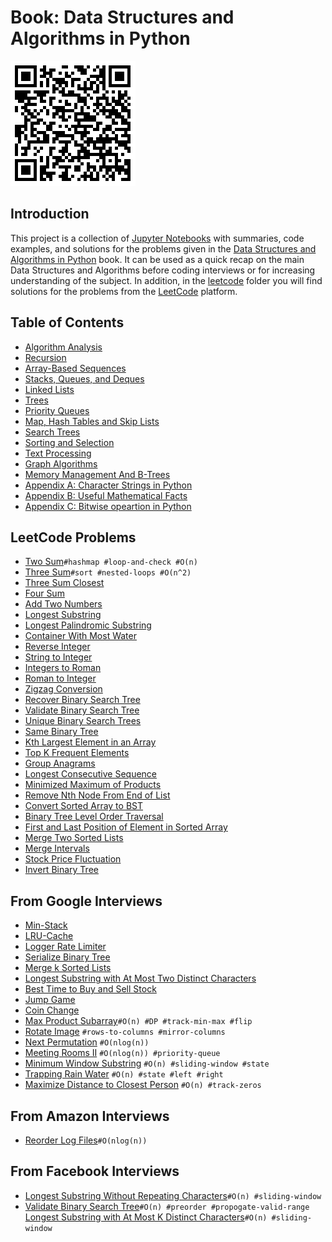 # Book: Data Structures and Algorithms in Python
![](./images/data-structures-and-algorithms-py.png)

## Introduction
This project is a collection of [Jupyter Notebooks](https://jupyter.org/) with summaries, code examples, and solutions for the problems given in the [Data Structures and Algorithms in Python](https://www.amazon.com/Structures-Algorithms-Python-Michael-Goodrich/dp/1118290275/ref=sr_1_9?keywords=data+structures+and+algorithms&qid=1639038655&sr=8-9) book. It can be used as a quick recap on the main Data Structures and Algorithms before coding interviews or for increasing understanding of the subject.
In addition, in the [leetcode](https://github.com/dimastatz/courses-and-books/tree/master/python-data-structures/leetcode) folder you will find solutions for the problems from the [LeetCode](https://leetcode.com/) platform.    

## Table of Contents  
- [Algorithm Analysis](https://github.com/dimastatz/courses-and-books/blob/master/python-data-structures/book/algorithm-analysis.md)
- [Recursion](https://github.com/dimastatz/courses-and-books/blob/master/python-data-structures/book/recursion.md)
- [Array-Based Sequences](https://github.com/dimastatz/courses-and-books/blob/master/python-data-structures/book/array-based-sequences.md)
- [Stacks, Queues, and Deques](https://github.com/dimastatz/courses-and-books/blob/master/python-data-structures/book/stack-queues-deques.md)
- [Linked Lists](https://github.com/dimastatz/courses-and-books/blob/master/python-data-structures/book/linked-lists.md)
- [Trees](https://github.com/dimastatz/courses-and-books/blob/master/python-data-structures/book/trees.md)
- [Priority Queues](https://github.com/dimastatz/courses-and-books/blob/master/python-data-structures/book/priority-queues.md)
- [Map, Hash Tables and Skip Lists](https://github.com/dimastatz/courses-and-books/blob/master/python-data-structures/book/maps-hashtables-skiplists.md)
- [Search Trees](https://github.com/dimastatz/courses-and-books/blob/master/python-data-structures/book/search-trees.md)
- [Sorting and Selection](https://github.com/dimastatz/courses-and-books/blob/master/python-data-structures/book/sorting-and-selection.md)
- [Text Processing](https://github.com/dimastatz/courses-and-books/blob/master/python-data-structures/book/text-processing.md)
- [Graph Algorithms]()
- [Memory Management And B-Trees]()
- [Appendix A: Character Strings in Python]()
- [Appendix B: Useful Mathematical Facts]()
- [Appendix C: Bitwise opeartion in Python](https://github.com/dimastatz/courses-and-books/blob/master/python-data-structures/book/bitwise-operations.md)  

## LeetCode Problems
- [Two Sum](https://github.com/dimastatz/courses-and-books/blob/master/python-data-structures/leetcode/two-sum.ipynb)```#hashmap #loop-and-check #O(n)```
- [Three Sum](https://github.com/dimastatz/courses-and-books/blob/master/python-data-structures/leetcode/3-sum.ipynb)```#sort #nested-loops #O(n^2)```
- [Three Sum Closest](https://github.com/dimastatz/courses-and-books/blob/master/python-data-structures/leetcode/3-sum-closest.ipynb)
- [Four Sum](https://github.com/dimastatz/courses-and-books/blob/master/python-data-structures/leetcode/4-sum.ipynb)
- [Add Two Numbers](https://github.com/dimastatz/courses-and-books/blob/master/python-data-structures/leetcode/add-two-numbers.ipynb)
- [Longest Substring](https://github.com/dimastatz/courses-and-books/blob/master/python-data-structures/leetcode/longest-substring.ipynb)
- [Longest Palindromic Substring](https://github.com/dimastatz/courses-and-books/blob/master/python-data-structures/leetcode/longest-palindrome.ipynb)
- [Container With Most Water](https://github.com/dimastatz/courses-and-books/blob/master/python-data-structures/leetcode/container-with-water.ipynb)
- [Reverse Integer](https://github.com/dimastatz/courses-and-books/blob/master/python-data-structures/leetcode/reverse-integer.ipynb)
- [String to Integer](https://github.com/dimastatz/courses-and-books/blob/master/python-data-structures/leetcode/string-to-int.ipynb)
- [Integers to Roman](https://github.com/dimastatz/courses-and-books/blob/master/python-data-structures/leetcode/integers-to-roman.ipynb)
- [Roman to Integer](https://github.com/dimastatz/courses-and-books/blob/master/python-data-structures/leetcode/roman-to-int.ipynb)
- [Zigzag Conversion](https://github.com/dimastatz/courses-and-books/blob/master/python-data-structures/leetcode/zigzag-conversion.ipynb)
- [Recover Binary Search Tree](https://github.com/dimastatz/courses-and-books/blob/master/python-data-structures/leetcode/recover-bst.ipynb)
- [Validate Binary Search Tree](https://github.com/dimastatz/courses-and-books/blob/master/python-data-structures/leetcode/validate-bst.ipynb)
- [Unique Binary Search Trees](https://github.com/dimastatz/courses-and-books/blob/master/python-data-structures/leetcode/unique-bst.ipynb)
- [Same Binary Tree](https://github.com/dimastatz/courses-and-books/blob/master/python-data-structures/leetcode/same-binary-tree.ipynb)
- [Kth Largest Element in an Array](https://github.com/dimastatz/courses-and-books/blob/master/python-data-structures/leetcode/kth-largest-element.ipynb)
- [Top K Frequent Elements](https://github.com/dimastatz/courses-and-books/blob/master/python-data-structures/leetcode/topk-frequent-elements.ipynb)
- [Group Anagrams](https://github.com/dimastatz/courses-and-books/blob/master/python-data-structures/leetcode/group-anagrams.ipynb)
- [Longest Consecutive Sequence](https://github.com/dimastatz/courses-and-books/blob/master/python-data-structures/leetcode/longest-consecutive-sequence.ipynb)
- [Minimized Maximum of Products](https://github.com/dimastatz/courses-and-books/blob/master/python-data-structures/leetcode/minimized-maximum-products.ipynb)
- [Remove Nth Node From End of List](https://github.com/dimastatz/courses-and-books/blob/master/python-data-structures/leetcode/remove-nth-node-from-end.ipynb)
- [Convert Sorted Array to BST](https://github.com/dimastatz/courses-and-books/blob/master/python-data-structures/leetcode/sorted-array-to-bst.ipynb)
- [Binary Tree Level Order Traversal](https://github.com/dimastatz/courses-and-books/blob/master/python-data-structures/leetcode/tree-level-order.ipynb)
- [First and Last Position of Element in Sorted Array](https://github.com/dimastatz/courses-and-books/blob/master/python-data-structures/leetcode/first-last-in-sorted-array.ipynb)
- [Merge Two Sorted Lists](https://github.com/dimastatz/courses-and-books/blob/master/python-data-structures/leetcode/merge-two-sorted-lists.ipynb)
- [Merge Intervals](https://github.com/dimastatz/courses-and-books/blob/master/python-data-structures/leetcode/merge-intervals.ipynb)
- [Stock Price Fluctuation](https://github.com/dimastatz/courses-and-books/blob/master/python-data-structures/leetcode/stock-price-fluctuation.ipynb)
- [Invert Binary Tree](https://github.com/dimastatz/courses-and-books/blob/master/python-data-structures/leetcode/invert-binary-tree.ipynb)

## From Google Interviews
- [Min-Stack](https://github.com/dimastatz/courses-and-books/blob/master/python-data-structures/interview-goog/min-stack.ipynb)
- [LRU-Cache](https://github.com/dimastatz/courses-and-books/blob/master/python-data-structures/interview-goog/lru-cache.ipynb)
- [Logger Rate Limiter](https://github.com/dimastatz/courses-and-books/blob/master/python-data-structures/interview-goog/logger-rate-limiter.ipynb)
- [Serialize Binary Tree](https://github.com/dimastatz/courses-and-books/blob/master/python-data-structures/interview-goog/serialize-bst.ipynb)
- [Merge k Sorted Lists](https://github.com/dimastatz/courses-and-books/blob/master/python-data-structures/interview-goog/merge-k-list.ipynb)
- [Longest Substring with At Most Two Distinct Characters](https://github.com/dimastatz/courses-and-books/blob/master/python-data-structures/interview-goog/longest-substring-2-chars.ipynb)
- [Best Time to Buy and Sell Stock](https://github.com/dimastatz/courses-and-books/blob/master/python-data-structures/interview-goog/best-sell-stocks.ipynb)
- [Jump Game](https://github.com/dimastatz/courses-and-books/blob/master/python-data-structures/interview-goog/jump-game.ipynb)
- [Coin Change](https://github.com/dimastatz/courses-and-books/blob/master/python-data-structures/interview-goog/coin-change.ipynb)
- [Max Product Subarray](https://github.com/dimastatz/courses-and-books/blob/master/python-data-structures/interview-goog/max-product-subarray.ipynb)```#O(n) #DP #track-min-max #flip```
- [Rotate Image](https://github.com/dimastatz/courses-and-books/blob/master/python-data-structures/interview-goog/rotate-image.ipynb) ```#rows-to-columns #mirror-columns```
- [Next Permutation](https://github.com/dimastatz/courses-and-books/blob/master/python-data-structures/leetcode/next-permutation.ipynb) ```#O(nlog(n))```
- [Meeting Rooms II](https://github.com/dimastatz/courses-and-books/blob/master/python-data-structures/interview-goog/meeting-rooms-2.ipynb) ```#O(nlog(n)) #priority-queue```
- [Minimum Window Substring](https://github.com/dimastatz/courses-and-books/blob/master/python-data-structures/interview-goog/min-window-substring.ipynb) ```#O(n) #sliding-window #state```
- [Trapping Rain Water](https://github.com/dimastatz/courses-and-books/blob/master/python-data-structures/interview-goog/trap-water.ipynb) ```#O(n) #state #left #right```
- [Maximize Distance to Closest Person](https://github.com/dimastatz/courses-and-books/blob/master/python-data-structures/interview-goog/maximize-distance-to-closest.ipynb) ```#O(n) #track-zeros```

## From Amazon Interviews
- [Reorder Log Files](https://github.com/dimastatz/courses-and-books/blob/master/python-data-structures/interview-amz/reorder-logs.ipynb)```#O(nlog(n))```

## From Facebook Interviews
- [Longest Substring Without Repeating Characters](https://github.com/dimastatz/courses-and-books/blob/master/python-data-structures/interview-fb/longest-substring-without-reps.ipynb)```#O(n) #sliding-window```
- [Validate Binary Search Tree](https://github.com/dimastatz/courses-and-books/blob/master/python-data-structures/interview-fb/validate-bst.ipynb)```#O(n) #preorder #propogate-valid-range```
 [Longest Substring with At Most K Distinct Characters](https://github.com/dimastatz/courses-and-books/blob/master/python-data-structures/interview-fb/validate-bst.ipynb)```#O(n) #sliding-window```





